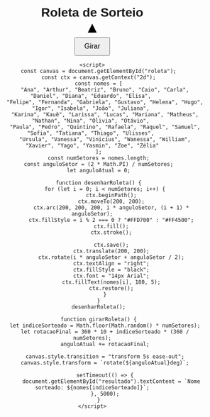 <!DOCTYPE html>
<html lang="pt-BR">
<head>
    <meta charset="UTF-8">
    <meta name="viewport" content="width=device-width, initial-scale=1.0">
    <title>Roleta de Sorteio</title>
    <style>
        body {
            font-family: Arial, sans-serif;
            text-align: center;
            margin: 50px;
        }
        .roleta-container {
            position: relative;
            display: inline-block;
        }
        .roleta {
            width: 400px;
            height: 400px;
            border: 5px solid black;
            border-radius: 50%;
            transition: transform 5s cubic-bezier(0.17, 0.67, 0.83, 0.67);
        }
        .botao {
            margin-top: 20px;
            padding: 10px 20px;
            font-size: 16px;
            cursor: pointer;
        }
        .seta {
            position: absolute;
            top: -10px;
            left: 50%;
            transform: translateX(-50%);
            width: 0;
            height: 0;
            border-left: 10px solid transparent;
            border-right: 10px solid transparent;
            border-bottom: 20px solid black;
        }
    </style>
</head>
<body>
    <h1>Roleta de Sorteio</h1>
    <div class="roleta-container">
        <div class="seta"></div>
        <canvas id="roleta" width="400" height="400"></canvas>
    </div>
    <br>
    <button class="botao" onclick="girarRoleta()">Girar</button>
    <p id="resultado"></p>

    <script>
        const canvas = document.getElementById("roleta");
        const ctx = canvas.getContext("2d");
        const nomes = [
            "Ana", "Arthur", "Beatriz", "Bruno", "Caio", "Carla", "Daniel", "Diana", "Eduardo", "Elisa", 
            "Felipe", "Fernanda", "Gabriela", "Gustavo", "Helena", "Hugo", "Igor", "Isabela", "João", "Juliana", 
            "Karina", "Kauê", "Larissa", "Lucas", "Mariana", "Matheus", "Nathan", "Nina", "Olivia", "Otávio", 
            "Paula", "Pedro", "Quintino", "Rafaela", "Raquel", "Samuel", "Sofia", "Tatiana", "Thiago", "Ulisses", 
            "Ursula", "Vanessa", "Vinicius", "Wanessa", "William", "Xavier", "Yago", "Yasmin", "Zoe", "Zélia"
        ];
        const numSetores = nomes.length;
        const anguloSetor = (2 * Math.PI) / numSetores;
        let anguloAtual = 0;
        
        function desenharRoleta() {
            for (let i = 0; i < numSetores; i++) {
                ctx.beginPath();
                ctx.moveTo(200, 200);
                ctx.arc(200, 200, 200, i * anguloSetor, (i + 1) * anguloSetor);
                ctx.fillStyle = i % 2 === 0 ? "#FFD700" : "#FF4500";
                ctx.fill();
                ctx.stroke();
                
                ctx.save();
                ctx.translate(200, 200);
                ctx.rotate(i * anguloSetor + anguloSetor / 2);
                ctx.textAlign = "right";
                ctx.fillStyle = "black";
                ctx.font = "14px Arial";
                ctx.fillText(nomes[i], 180, 5);
                ctx.restore();
            }
        }
        desenharRoleta();

        function girarRoleta() {
            let indiceSorteado = Math.floor(Math.random() * numSetores);
            let rotacaoFinal = 360 * 10 + indiceSorteado * (360 / numSetores);
            anguloAtual += rotacaoFinal;
            
            canvas.style.transition = "transform 5s ease-out";
            canvas.style.transform = `rotate(${anguloAtual}deg)`;
            
            setTimeout(() => {
                document.getElementById("resultado").textContent = `Nome sorteado: ${nomes[indiceSorteado]}`;
            }, 5000);
        }
    </script>
</body>
</html>

